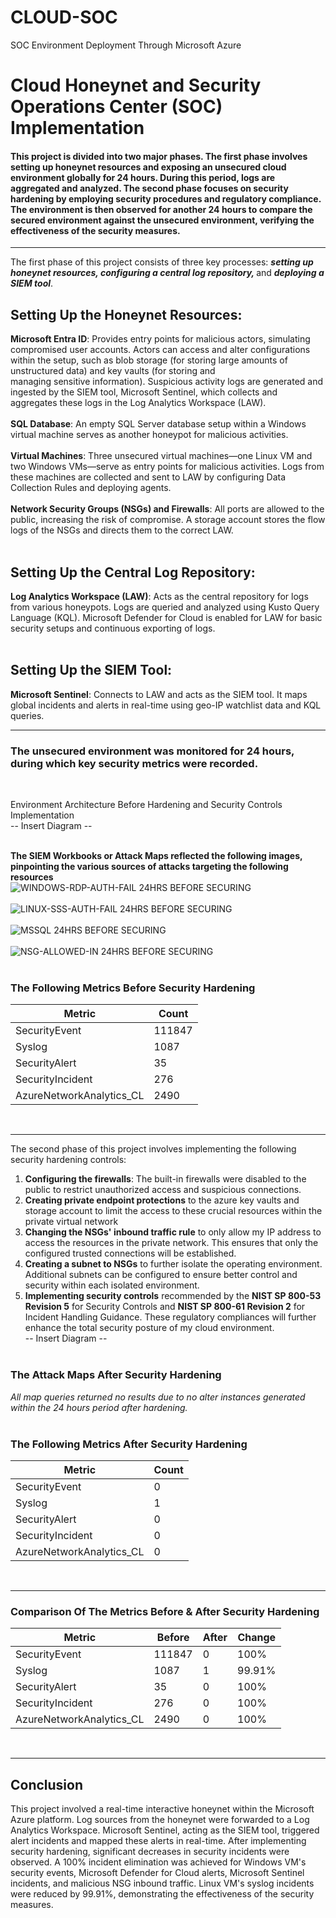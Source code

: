 # CLOUD-SOC
SOC Environment Deployment Through Microsoft Azure

<h1>Cloud Honeynet and Security Operations Center (SOC) Implementation</h1>

<h4>This project is divided into two major phases. The first phase involves setting up honeynet resources and exposing an unsecured cloud environment globally for 24 hours. During this period, logs are aggregated and analyzed. The second phase focuses on security hardening by employing security procedures and regulatory compliance. The environment is then observed for another 24 hours to compare the secured environment against the unsecured environment, verifying the effectiveness of the security measures.</h4><hr>

The first phase of this project consists of three key processes: <i><b>setting up honeynet resources, configuring a central log repository, </i></b>and <b><i>deploying a SIEM tool</i></b>.

<h2>Setting Up the Honeynet Resources:</h2>

<b>Microsoft Entra ID</b>: Provides entry points for malicious actors, simulating compromised user accounts. Actors can access and alter configurations within the setup, such as blob storage (for storing large amounts of unstructured data) and key vaults (for storing and <br> managing sensitive information). Suspicious activity logs are generated and ingested by the SIEM tool, Microsoft Sentinel, which collects and aggregates these logs in the Log Analytics Workspace (LAW).<br><br>
<b>SQL Database</b>: An empty SQL Server database setup within a Windows virtual machine serves as another honeypot for malicious activities.<br><br>
<b>Virtual Machines</b>: Three unsecured virtual machines—one Linux VM and two Windows VMs—serve as entry points for malicious activities. Logs from these machines are collected and sent to LAW by configuring Data Collection Rules and deploying agents.<br><br>
<b>Network Security Groups (NSGs) and Firewalls</b>: All ports are allowed to the public, increasing the risk of compromise. A storage account stores the flow logs of the NSGs and directs them to the correct LAW.<br><br>

<h2>Setting Up the Central Log Repository:</h2>

<b>Log Analytics Workspace (LAW)</b>: Acts as the central repository for logs from various honeypots. Logs are queried and analyzed using Kusto Query Language (KQL). Microsoft Defender for Cloud is enabled for LAW for basic security setups and continuous exporting of logs.<br><br>

<h2>Setting Up the SIEM Tool:</h2>

<b>Microsoft Sentinel</b>: Connects to LAW and acts as the SIEM tool. It maps global incidents and alerts in real-time using geo-IP watchlist data and KQL queries.<br><hr>

<h3>The unsecured environment was monitored for 24 hours, during which key security metrics were recorded.</h3><br>

Environment Architecture Before Hardening and Security Controls Implementation<br>
-- Insert Diagram -- <br><br>

<b>The SIEM Workbooks or Attack Maps reflected the following images, pinpointing the various sources of attacks targeting the following resources</b><br>
![WINDOWS-RDP-AUTH-FAIL 24HRS BEFORE SECURING](https://github.com/user-attachments/assets/904c024d-5e4c-42a4-b39b-5c38b00fdac6)
<br><br>
![LINUX-SSS-AUTH-FAIL 24HRS BEFORE SECURING](https://github.com/user-attachments/assets/62ec780a-55de-4531-a6c2-e2f164cd3ce4)
<br><br>
![MSSQL 24HRS BEFORE SECURING](https://github.com/user-attachments/assets/d03e7819-2d1e-4cfe-8823-7f28a77bc673)
<br><br>
![NSG-ALLOWED-IN 24HRS BEFORE SECURING](https://github.com/user-attachments/assets/ff925858-db99-4d08-ab45-f40607e691f5)
<br><br>

<h3>The Following Metrics Before Security Hardening</h3>

| Metric                   | Count  |
|--------------------------|--------|
| SecurityEvent            | 111847 |
| Syslog                   | 1087   |
| SecurityAlert            | 35     |
| SecurityIncident         | 276    |
| AzureNetworkAnalytics_CL | 2490   |

<br><hr>

The second phase of this project involves implementing the following security hardening controls:
1. <b>Configuring the firewalls</b>: The built-in firewalls were disabled to the public to restrict unauthorized access and suspicious connections.
2. <b>Creating private endpoint protections</b> to the azure key vaults and storage account to limit the access to these crucial resources within the private virtual network
3. <b>Changing the NSGs' inbound traffic rule</b> to only allow my IP address to access the resources in the private network. This ensures that only the configured trusted connections will be established. 
4. <b>Creating a subnet to NSGs</b> to further isolate the operating environment. Additional subnets can be configured to ensure better control and security within each isolated environment.
5. <b>Implementing security controls</b> recommended by the <b>NIST SP 800-53 Revision 5</b> for Security Controls and <b>NIST SP 800-61 Revision 2</b> for Incident Handling Guidance. These regulatory compliances will further enhance the total security posture of my cloud environment. <br>
-- Insert Diagram -- <br><br>

<h3>The Attack Maps After Security Hardening</h3>
<i></u>All map queries returned no results due to no alter instances generated within the 24 hours period after hardening.</i><br><br>

<h3>The Following Metrics After Security Hardening</h3>

| Metric                   | Count  |
|--------------------------|--------|
| SecurityEvent            | 0      |
| Syslog                   | 1      |
| SecurityAlert            | 0      |
| SecurityIncident         | 0      |
| AzureNetworkAnalytics_CL | 0      |

<br><hr>

<h3>Comparison Of The Metrics Before & After Security Hardening</h3>

| Metric                   | Before   | After | Change |
| ------------------------ | -----    | ----- | ------ |
| SecurityEvent            | 111847   | 0     | 100%   |
| Syslog                   | 1087     | 1     | 99.91% |
| SecurityAlert            | 35       | 0     | 100%   |
| SecurityIncident         | 276      | 0     | 100%   |
| AzureNetworkAnalytics_CL | 2490     | 0     | 100%   |

<br><hr>
<h2>Conclusion</h2>
This project involved a real-time interactive honeynet within the Microsoft Azure platform. Log sources from the honeynet were forwarded to a Log Analytics Workspace. Microsoft Sentinel, acting as the SIEM tool, triggered alert incidents and mapped these alerts in real-time. After implementing security hardening, significant decreases in security incidents were observed. A 100% incident elimination was achieved for Windows VM's security events, Microsoft Defender for Cloud alerts, Microsoft Sentinel incidents, and malicious NSG inbound traffic. Linux VM's syslog incidents were reduced by 99.91%, demonstrating the effectiveness of the security measures.




